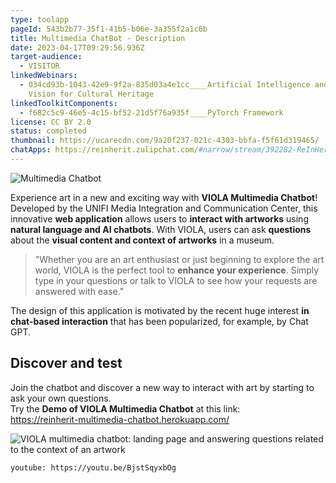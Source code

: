 ```yaml
---
type: toolapp
pageId: 543b2b77-35f1-41b5-b06e-3a355f2a1c6b
title: Multimedia ChatBot - Description
date: 2023-04-17T09:29:56.936Z
target-audience:
  - VISITOR
linkedWebinars:
  - 034cd93b-1043-42e9-9f2a-835d03a4e1cc____Artificial Intelligence and Computer
    Vision for Cultural Heritage
linkedToolkitComponents:
  - f682c5c9-46e5-4c15-bf52-21d5f76a935f____PyTorch Framework
license: CC BY 2.0
status: completed
thumbnail: https://ucarecdn.com/9a20f237-021c-4303-bbfa-f5f61d319465/
chatApps: https://reinherit.zulipchat.com/#narrow/stream/392282-ReInHerit-Applications-and-Toolkit/topic/Multimedia.20Chatbot.20VIOLA
---
```

![Multimedia Chatbot](https://ucarecdn.com/97a95fb1-19dc-46b2-bf0d-aac17699a195/ "Multimedia Chatbot")

Experience art in a new and exciting way with **VIOLA Multimedia Chatbot**! Developed by the UNIFI Media Integration and Communication Center, this innovative **web application** allows users to **interact with artworks** using **natural language and AI chatbots**. With VIOLA, users can ask **questions** about the **visual content and context of artworks** in a museum.

> "Whether you are an art enthusiast or just beginning to explore the art world, VIOLA is the perfect tool to **enhance your experience**. Simply type in your questions or talk to VIOLA to see how your requests are answered with ease."

The design of this application is motivated by the recent huge interest **in chat-based interaction** that has been popularized, for example, by Chat GPT.

## Discover and test

Join the chatbot and discover a new way to interact with art by starting to ask your own questions. \
Try the **Demo of VIOLA Multimedia Chatbot** at this link:\
[https://reinherit-multimedia-c​hatbot.herokuapp.com/](https://reinherit-multimedia-chatbot.herokuapp.com/)

![VIOLA multimedia chatbot: landing page and answering questions related to the context of an artwork](https://ucarecdn.com/6adfc128-9bc3-4005-b996-aba3869bc16f/ "VIOLA multimedia chatbot: landing page and answering questions related to the context of an artwork")

`youtube: https://youtu.be/BjstSqyxbOg`